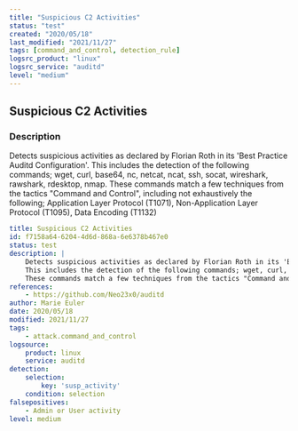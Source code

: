 ```yaml
---
title: "Suspicious C2 Activities"
status: "test"
created: "2020/05/18"
last_modified: "2021/11/27"
tags: [command_and_control, detection_rule]
logsrc_product: "linux"
logsrc_service: "auditd"
level: "medium"
---
```


## Suspicious C2 Activities

### Description

Detects suspicious activities as declared by Florian Roth in its 'Best Practice Auditd Configuration'.
This includes the detection of the following commands; wget, curl, base64, nc, netcat, ncat, ssh, socat, wireshark, rawshark, rdesktop, nmap.
These commands match a few techniques from the tactics "Command and Control", including not exhaustively the following; Application Layer Protocol (T1071), Non-Application Layer Protocol (T1095), Data Encoding (T1132)


```yml
title: Suspicious C2 Activities
id: f7158a64-6204-4d6d-868a-6e6378b467e0
status: test
description: |
    Detects suspicious activities as declared by Florian Roth in its 'Best Practice Auditd Configuration'.
    This includes the detection of the following commands; wget, curl, base64, nc, netcat, ncat, ssh, socat, wireshark, rawshark, rdesktop, nmap.
    These commands match a few techniques from the tactics "Command and Control", including not exhaustively the following; Application Layer Protocol (T1071), Non-Application Layer Protocol (T1095), Data Encoding (T1132)
references:
    - https://github.com/Neo23x0/auditd
author: Marie Euler
date: 2020/05/18
modified: 2021/11/27
tags:
    - attack.command_and_control
logsource:
    product: linux
    service: auditd
detection:
    selection:
        key: 'susp_activity'
    condition: selection
falsepositives:
    - Admin or User activity
level: medium

```
